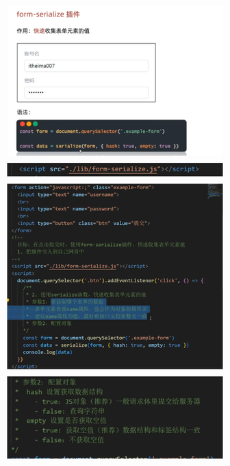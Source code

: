 ![image-20241208003018696](./assets/image-20241208003018696.png)

![image-20241208003209843](./assets/image-20241208003209843.png)

![image-20241208003613575](./assets/image-20241208003613575.png)

![image-20241208003755407](./assets/image-20241208003755407.png)